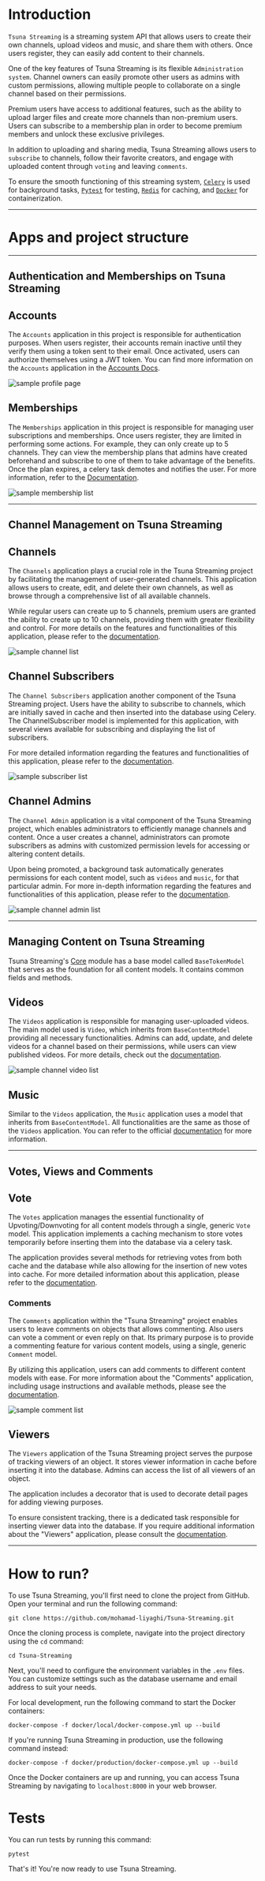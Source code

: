 # Introduction

`Tsuna Streaming` is a streaming system API that allows users to create their own channels, upload videos and music, and share them with others. Once users register, they can easily add content to their channels.

One of the key features of Tsuna Streaming is its flexible `Administration system`. Channel owners can easily promote other users as admins with custom permissions, allowing multiple people to collaborate on a single channel based on their permissions.

Premium users have access to additional features, such as the ability to upload larger files and create more channels than non-premium users. Users can subscribe to a membership plan in order to become premium members and unlock these exclusive privileges.

In addition to uploading and sharing media, Tsuna Streaming allows users to `subscribe` to channels, follow their favorite creators, and engage with uploaded content through `voting` and leaving `comments`.


To ensure the smooth functioning of this streaming system, <a href="docs.celeryq.dev">`Celery`</a> is used for background tasks, <a href="http://pytest.org/">`Pytest`</a> for testing, <a href="redis.io/">`Redis`</a> for caching, and <a href="docker.com/">`Docker`</a> for containerization.


<hr>

# Apps and project structure
<hr>

## Authentication and Memberships on Tsuna Streaming

## Accounts
The `Accounts` application in this project is responsible for authentication purposes. When users register, their accounts remain inactive until they verify them using a token sent to their email. Once activated, users can authorize themselves using a JWT token. You can find more information on the `Accounts` application in the <a href="https://github.com/mohamad-liyaghi/Tsuna-Streaming/blob/main/docs/apps/accounts.md">Accounts Docs</a>.<br>

<img src='https://github.com/mohamad-liyaghi/Tsuna-Streaming/blob/main/shots/profile-page.jpg' alt='sample profile page'>
<br>

## Memberships
The `Memberships` application in this project is responsible for managing user subscriptions and memberships. Once users register, they are limited in performing some actions. For example, they can only create up to 5 channels. They can view the membership plans that admins have created beforehand and subscribe to one of them to take advantage of the benefits. Once the plan expires, a celery task demotes and notifies the user. For more information, refer to the <a href='https://github.com/mohamad-liyaghi/Tsuna-Streaming/blob/main/docs/apps/memberships.md'>Documentation</a>.

<img src='https://github.com/mohamad-liyaghi/Tsuna-Streaming/blob/main/shots/membership-list-page.jpg' alt='sample membership list'>
<br>

<hr>

## Channel Management on Tsuna Streaming

## Channels
The `Channels` application plays a crucial role in the Tsuna Streaming project by facilitating the management of user-generated channels. This application allows users to create, edit, and delete their own channels, as well as browse through a comprehensive list of all available channels. 

While regular users can create up to 5 channels, premium users are granted the ability to create up to 10 channels, providing them with greater flexibility and control. For more details on the features and functionalities of this application, please refer to the <a href="https://github.com/mohamad-liyaghi/Tsuna-Streaming/blob/main/docs/apps/channels.md">documentation</a>.


<img src='https://github.com/mohamad-liyaghi/Tsuna-Streaming/blob/main/shots/channel-list-page.jpg' alt='sample channel list'>


## Channel Subscribers
The `Channel Subscribers` application another component of the Tsuna Streaming project. Users have the ability to subscribe to channels, which are initially saved in cache and then inserted into the database using Celery. The ChannelSubscriber model is implemented for this application, with several views available for subscribing and displaying the list of subscribers.

For more detailed information regarding the features and functionalities of this application, please refer to the <a href='https://github.com/mohamad-liyaghi/Tsuna-Streaming/blob/main/docs/apps/channel_subscribers.md'>documentation</a>.


<img src='https://github.com/mohamad-liyaghi/Tsuna-Streaming/blob/main/shots/channel-subscriber-list-page.jpg' alt='sample subscriber list'>
<br>

## Channel Admins
The `Channel Admin` application is a vital component of the Tsuna Streaming project, which enables administrators to efficiently manage channels and content. Once a user creates a channel, administrators can promote subscribers as admins with customized permission levels for accessing or altering content details.

Upon being promoted, a background task automatically generates permissions for each content model, such as `videos` and `music`, for that particular admin. For more in-depth information regarding the features and functionalities of this application, please refer to the <a href='https://github.com/mohamad-liyaghi/Tsuna-Streaming/blob/main/docs/apps/channel_admins.md'>documentation</a>.

<img src='https://github.com/mohamad-liyaghi/Tsuna-Streaming/blob/main/shots/channel-admin-list-page.jpg' alt='sample channel admin list'>
<br>
<hr>

## Managing Content on Tsuna Streaming

Tsuna Streaming's <a href='https://github.com/mohamad-liyaghi/Tsuna-Streaming/blob/main/docs/apps/core.md'>Core</a> module has a base model called `BaseTokenModel` that serves as the foundation for all content models. It contains common fields and methods.

## Videos
The `Videos` application is responsible for managing user-uploaded videos. The main model used is `Video`, which inherits from `BaseContentModel` providing all necessary functionalities. Admins can add, update, and delete videos for a channel based on their permissions, while users can view published videos. For more details, check out the <a href='https://github.com/mohamad-liyaghi/Tsuna-Streaming/blob/main/docs/apps/videos.md'>documentation</a>.

<img src='https://github.com/mohamad-liyaghi/Tsuna-Streaming/blob/main/shots/video-list-page.jpg' alt='sample channel video list'>
<br>

## Music
Similar to the `Videos` application, the `Music` application uses a model that inherits from `BaseContentModel`. All functionalities are the same as those of the `Videos` application. You can refer to the official <a href='https://github.com/mohamad-liyaghi/Tsuna-Streaming/blob/main/docs/apps/musics.md'>documentation</a>  for more information.

<hr>


## Votes, Views and Comments

## Vote
The `Votes` application manages the essential functionality of Upvoting/Downvoting for all content models through a single, generic `Vote` model. This application implements a caching mechanism to store votes temporarily before inserting them into the database via a celery task.

The application provides several methods for retrieving votes from both cache and the database while also allowing for the insertion of new votes into cache. For more detailed information about this application, please refer to the <a href='https://github.com/mohamad-liyaghi/Tsuna-Streaming/blob/main/docs/apps/votes.md'>documentation</a>.

### Comments
The `Comments` application within the "Tsuna Streaming" project enables users to leave comments on objects that allows commenting. Also users can vote a comment or even reply on that. Its primary purpose is to provide a commenting feature for various content models, using a single, generic `Comment` model.

By utilizing this application, users can add comments to different content models with ease. For more information about the "Comments" application, including usage instructions and available methods, please see the <a href='https://github.com/mohamad-liyaghi/Tsuna-Streaming/blob/main/docs/apps/comments.md'>documentation</a>.

<img src='https://github.com/mohamad-liyaghi/Tsuna-Streaming/blob/main/shots/comment-list-page.jpg' alt='sample comment list'>
<br>

## Viewers
The `Viewers` application of the Tsuna Streaming project serves the purpose of tracking viewers of an object. It stores viewer information in cache before inserting it into the database. Admins can access the list of all viewers of an object.

The application includes a decorator that is used to decorate detail pages for adding viewing purposes.

To ensure consistent tracking, there is a dedicated task responsible for inserting viewer data into the database. If you require additional information about the "Viewers" application, please consult the <a href='https://github.com/mohamad-liyaghi/Tsuna-Streaming/blob/main/docs/apps/viewers.md'>documentation</a>.


<hr>

# How to run?
To use Tsuna Streaming, you'll first need to clone the project from GitHub. Open your terminal and run the following command:

```
git clone https://github.com/mohamad-liyaghi/Tsuna-Streaming.git
```

Once the cloning process is complete, navigate into the project directory using the `cd` command:

```
cd Tsuna-Streaming
```

Next, you'll need to configure the environment variables in the `.env` files. You can customize settings such as the database username and email address to suit your needs.

For local development, run the following command to start the Docker containers:

```
docker-compose -f docker/local/docker-compose.yml up --build
```

If you're running Tsuna Streaming in production, use the following command instead:

```
docker-compose -f docker/production/docker-compose.yml up --build
```

Once the Docker containers are up and running, you can access Tsuna Streaming by navigating to `localhost:8000` in your web browser. 

# Tests
You can run tests by running this command:

```
pytest
```

That's it! You're now ready to use Tsuna Streaming.